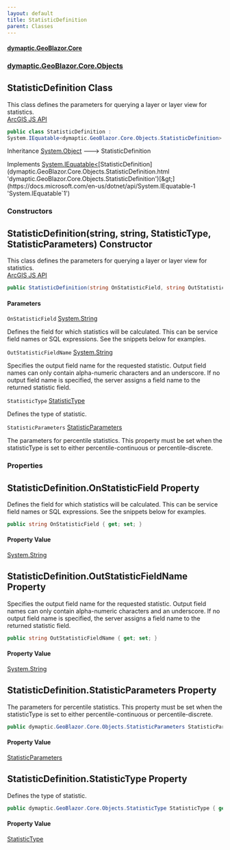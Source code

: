 ```yaml
---
layout: default
title: StatisticDefinition
parent: Classes
---
```

#### [dymaptic.GeoBlazor.Core](index.html 'index')
### [dymaptic.GeoBlazor.Core.Objects](index.html#dymaptic.GeoBlazor.Core.Objects 'dymaptic.GeoBlazor.Core.Objects')

## StatisticDefinition Class

This class defines the parameters for querying a layer or layer view for statistics.  
<a target="_blank" href="https://developers.arcgis.com/javascript/latest/api-reference/esri-rest-support-StatisticDefinition.html">ArcGIS JS API</a>

```csharp
public class StatisticDefinition :
System.IEquatable<dymaptic.GeoBlazor.Core.Objects.StatisticDefinition>
```

Inheritance [System.Object](https://docs.microsoft.com/en-us/dotnet/api/System.Object 'System.Object') &#129106; StatisticDefinition

Implements [System.IEquatable&lt;](https://docs.microsoft.com/en-us/dotnet/api/System.IEquatable-1 'System.IEquatable`1')[StatisticDefinition](dymaptic.GeoBlazor.Core.Objects.StatisticDefinition.html 'dymaptic.GeoBlazor.Core.Objects.StatisticDefinition')[&gt;](https://docs.microsoft.com/en-us/dotnet/api/System.IEquatable-1 'System.IEquatable`1')
### Constructors

<a name='dymaptic.GeoBlazor.Core.Objects.StatisticDefinition.StatisticDefinition(string,string,dymaptic.GeoBlazor.Core.Objects.StatisticType,dymaptic.GeoBlazor.Core.Objects.StatisticParameters)'></a>

## StatisticDefinition(string, string, StatisticType, StatisticParameters) Constructor

This class defines the parameters for querying a layer or layer view for statistics.  
<a target="_blank" href="https://developers.arcgis.com/javascript/latest/api-reference/esri-rest-support-StatisticDefinition.html">ArcGIS JS API</a>

```csharp
public StatisticDefinition(string OnStatisticField, string OutStatisticFieldName, dymaptic.GeoBlazor.Core.Objects.StatisticType StatisticType, dymaptic.GeoBlazor.Core.Objects.StatisticParameters StatisticParameters);
```
#### Parameters

<a name='dymaptic.GeoBlazor.Core.Objects.StatisticDefinition.StatisticDefinition(string,string,dymaptic.GeoBlazor.Core.Objects.StatisticType,dymaptic.GeoBlazor.Core.Objects.StatisticParameters).OnStatisticField'></a>

`OnStatisticField` [System.String](https://docs.microsoft.com/en-us/dotnet/api/System.String 'System.String')

Defines the field for which statistics will be calculated. This can be service field names or SQL expressions. See the snippets below for examples.

<a name='dymaptic.GeoBlazor.Core.Objects.StatisticDefinition.StatisticDefinition(string,string,dymaptic.GeoBlazor.Core.Objects.StatisticType,dymaptic.GeoBlazor.Core.Objects.StatisticParameters).OutStatisticFieldName'></a>

`OutStatisticFieldName` [System.String](https://docs.microsoft.com/en-us/dotnet/api/System.String 'System.String')

Specifies the output field name for the requested statistic. Output field names can only contain alpha-numeric characters and an underscore. If no output field name is specified, the server assigns a field name to the returned statistic field.

<a name='dymaptic.GeoBlazor.Core.Objects.StatisticDefinition.StatisticDefinition(string,string,dymaptic.GeoBlazor.Core.Objects.StatisticType,dymaptic.GeoBlazor.Core.Objects.StatisticParameters).StatisticType'></a>

`StatisticType` [StatisticType](dymaptic.GeoBlazor.Core.Objects.StatisticType.html 'dymaptic.GeoBlazor.Core.Objects.StatisticType')

Defines the type of statistic.

<a name='dymaptic.GeoBlazor.Core.Objects.StatisticDefinition.StatisticDefinition(string,string,dymaptic.GeoBlazor.Core.Objects.StatisticType,dymaptic.GeoBlazor.Core.Objects.StatisticParameters).StatisticParameters'></a>

`StatisticParameters` [StatisticParameters](dymaptic.GeoBlazor.Core.Objects.StatisticParameters.html 'dymaptic.GeoBlazor.Core.Objects.StatisticParameters')

The parameters for percentile statistics. This property must be set when the statisticType is set to either percentile-continuous or percentile-discrete.
### Properties

<a name='dymaptic.GeoBlazor.Core.Objects.StatisticDefinition.OnStatisticField'></a>

## StatisticDefinition.OnStatisticField Property

Defines the field for which statistics will be calculated. This can be service field names or SQL expressions. See the snippets below for examples.

```csharp
public string OnStatisticField { get; set; }
```

#### Property Value
[System.String](https://docs.microsoft.com/en-us/dotnet/api/System.String 'System.String')

<a name='dymaptic.GeoBlazor.Core.Objects.StatisticDefinition.OutStatisticFieldName'></a>

## StatisticDefinition.OutStatisticFieldName Property

Specifies the output field name for the requested statistic. Output field names can only contain alpha-numeric characters and an underscore. If no output field name is specified, the server assigns a field name to the returned statistic field.

```csharp
public string OutStatisticFieldName { get; set; }
```

#### Property Value
[System.String](https://docs.microsoft.com/en-us/dotnet/api/System.String 'System.String')

<a name='dymaptic.GeoBlazor.Core.Objects.StatisticDefinition.StatisticParameters'></a>

## StatisticDefinition.StatisticParameters Property

The parameters for percentile statistics. This property must be set when the statisticType is set to either percentile-continuous or percentile-discrete.

```csharp
public dymaptic.GeoBlazor.Core.Objects.StatisticParameters StatisticParameters { get; set; }
```

#### Property Value
[StatisticParameters](dymaptic.GeoBlazor.Core.Objects.StatisticParameters.html 'dymaptic.GeoBlazor.Core.Objects.StatisticParameters')

<a name='dymaptic.GeoBlazor.Core.Objects.StatisticDefinition.StatisticType'></a>

## StatisticDefinition.StatisticType Property

Defines the type of statistic.

```csharp
public dymaptic.GeoBlazor.Core.Objects.StatisticType StatisticType { get; set; }
```

#### Property Value
[StatisticType](dymaptic.GeoBlazor.Core.Objects.StatisticType.html 'dymaptic.GeoBlazor.Core.Objects.StatisticType')
